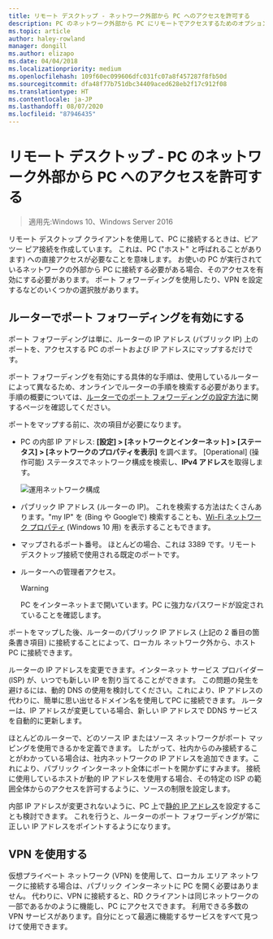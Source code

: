 ```yaml
---
title: リモート デスクトップ - ネットワーク外部から PC へのアクセスを許可する
description: PC のネットワーク外部から PC にリモートでアクセスするためのオプションについて説明する
ms.topic: article
author: haley-rowland
manager: dongill
ms.author: elizapo
ms.date: 04/04/2018
ms.localizationpriority: medium
ms.openlocfilehash: 109f60ec099606dfc031fc07a8f457287f8fb50d
ms.sourcegitcommit: dfa48f77b751dbc34409aced628eb2f17c912f08
ms.translationtype: HT
ms.contentlocale: ja-JP
ms.lasthandoff: 08/07/2020
ms.locfileid: "87946435"
---
```

# <a name="remote-desktop---allow-access-to-your-pc-from-outside-your-pcs-network"></a>リモート デスクトップ - PC のネットワーク外部から PC へのアクセスを許可する

>適用先:Windows 10、Windows Server 2016

リモート デスクトップ クライアントを使用して、PC に接続するときは、ピア ツー ピア接続を作成しています。 これは、PC ("ホスト" と呼ばれることがあります) への直接アクセスが必要なことを意味します。 お使いの PC が実行されているネットワークの外部から PC に接続する必要がある場合、そのアクセスを有効にする必要があります。 ポート フォワーディングを使用したり、VPN を設定するなどのいくつかの選択肢があります。

## <a name="enable-port-forwarding-on-your-router"></a>ルーターでポート フォワーディングを有効にする

ポート フォワーディングは単に、ルーターの IP アドレス (パブリック IP) 上のポートを、アクセスする PC のポートおよび IP アドレスにマップするだけです。

ポート フォワーディングを有効にする具体的な手順は、使用しているルーターによって異なるため、オンラインでルーターの手順を検索する必要があります。 手順の概要については、[ルーターでのポート フォワーディングの設定方法](https://www.wikihow.com/Set-Up-Port-Forwarding-on-a-Router)に関するページを確認してください。

ポートをマップする前に、次の項目が必要になります。

- PC の内部 IP アドレス: **[設定] > [ネットワークとインターネット] > [ステータス] > [ネットワークのプロパティを表示]** を調べます。 [Operational] (操作可能) ステータスでネットワーク構成を検索し、**IPv4 アドレス**を取得します。

   ![運用ネットワーク構成](../media/rdclient-operational-network.png)

- パブリック IP アドレス (ルーターの IP)。 これを検索する方法はたくさんあります。"my IP" を (Bing や Googleで) 検索することも、[Wi-Fi ネットワーク プロパティ](https://binged.it/2Gwob34) (Windows 10 用) を表示することもできます。
- マップされるポート番号。 ほとんどの場合、これは 3389 です。リモート デスクトップ接続で使用される既定のポートです。
- ルーターへの管理者アクセス。

   >[!WARNING]
   > PC をインターネットまで開いています。PC に強力なパスワードが設定されていることを確認します。

ポートをマップした後、ルーターのパブリック IP アドレス (上記の 2 番目の箇条書き項目) に接続することによって、ローカル ネットワーク外から、ホスト PC に接続できます。

ルーターの IP アドレスを変更できます。インターネット サービス プロバイダー (ISP) が、いつでも新しい IP を割り当てることができます。 この問題の発生を避けるには、動的 DNS の使用を検討してください。これにより、IP アドレスの代わりに、簡単に思い出せるドメイン名を使用してPC に接続できます。 ルーターは、IP アドレスが変更している場合、新しい IP アドレスで DDNS サービスを自動的に更新します。

ほとんどのルーターで、どのソース IP またはソース ネットワークがポート マッピングを使用できるかを定義できます。 したがって、社内からのみ接続することがわかっている場合は、社内ネットワークの IP アドレスを追加できます。これにより、パブリック インターネット全体にポートを開かずにすみます。 接続に使用しているホストが動的 IP アドレスを使用する場合、その特定の ISP の範囲全体からのアクセスを許可するように、ソースの制限を設定します。

内部 IP アドレスが変更されないように、PC 上で[静的 IP アドレス](/windows-hardware/customize/mobile/mcsf/enable-static-ip)を設定することも検討できます。 これを行うと、ルーターのポート フォワーディングが常に正しい IP アドレスをポイントするようになります。


## <a name="use-a-vpn"></a>VPN を使用する

仮想プライベート ネットワーク (VPN) を使用して、ローカル エリア ネットワークに接続する場合は、パブリック インターネットに PC を開く必要はありません。 代わりに、VPN に接続すると、RD クライアントは同じネットワークの一部であるかのように機能し、PC にアクセスできます。 利用できる多数の VPN サービスがあります。自分にとって最適に機能するサービスをすべて見つけて使用できます。